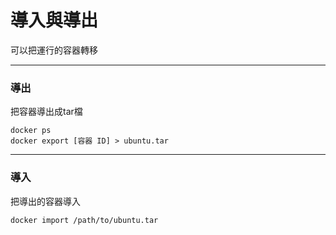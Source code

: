 # 導入與導出
可以把運行的容器轉移

---
### 導出
把容器導出成tar檔
```
docker ps
docker export [容器 ID] > ubuntu.tar
```
---
### 導入
把導出的容器導入
```
docker import /path/to/ubuntu.tar
```